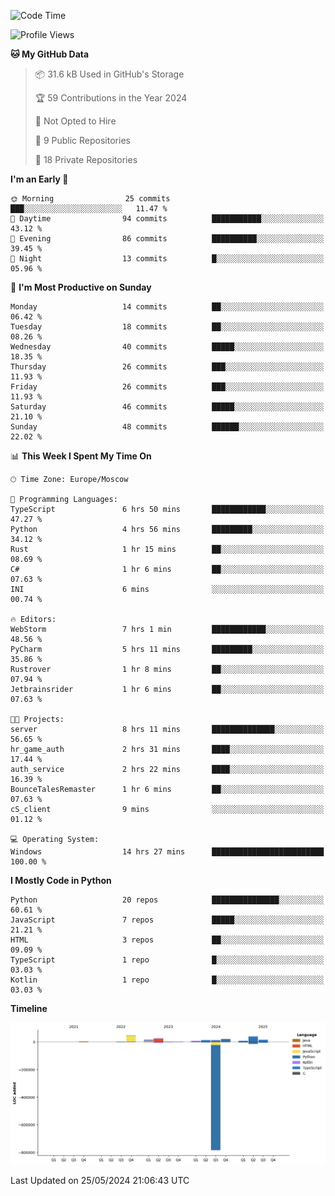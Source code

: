 <!--START_SECTION:waka-->
![Code Time](http://img.shields.io/badge/Code%20Time-342%20hrs%2044%20mins-blue)

![Profile Views](http://img.shields.io/badge/Profile%20Views-0-blue)

**🐱 My GitHub Data** 

> 📦 31.6 kB Used in GitHub's Storage 
 > 
> 🏆 59 Contributions in the Year 2024
 > 
> 🚫 Not Opted to Hire
 > 
> 📜 9 Public Repositories 
 > 
> 🔑 18 Private Repositories 
 > 
**I'm an Early 🐤** 

```text
🌞 Morning                25 commits          ███░░░░░░░░░░░░░░░░░░░░░░   11.47 % 
🌆 Daytime                94 commits          ███████████░░░░░░░░░░░░░░   43.12 % 
🌃 Evening                86 commits          ██████████░░░░░░░░░░░░░░░   39.45 % 
🌙 Night                  13 commits          █░░░░░░░░░░░░░░░░░░░░░░░░   05.96 % 
```
📅 **I'm Most Productive on Sunday** 

```text
Monday                   14 commits          ██░░░░░░░░░░░░░░░░░░░░░░░   06.42 % 
Tuesday                  18 commits          ██░░░░░░░░░░░░░░░░░░░░░░░   08.26 % 
Wednesday                40 commits          █████░░░░░░░░░░░░░░░░░░░░   18.35 % 
Thursday                 26 commits          ███░░░░░░░░░░░░░░░░░░░░░░   11.93 % 
Friday                   26 commits          ███░░░░░░░░░░░░░░░░░░░░░░   11.93 % 
Saturday                 46 commits          █████░░░░░░░░░░░░░░░░░░░░   21.10 % 
Sunday                   48 commits          ██████░░░░░░░░░░░░░░░░░░░   22.02 % 
```


📊 **This Week I Spent My Time On** 

```text
🕑︎ Time Zone: Europe/Moscow

💬 Programming Languages: 
TypeScript               6 hrs 50 mins       ████████████░░░░░░░░░░░░░   47.27 % 
Python                   4 hrs 56 mins       █████████░░░░░░░░░░░░░░░░   34.12 % 
Rust                     1 hr 15 mins        ██░░░░░░░░░░░░░░░░░░░░░░░   08.69 % 
C#                       1 hr 6 mins         ██░░░░░░░░░░░░░░░░░░░░░░░   07.63 % 
INI                      6 mins              ░░░░░░░░░░░░░░░░░░░░░░░░░   00.74 % 

🔥 Editors: 
WebStorm                 7 hrs 1 min         ████████████░░░░░░░░░░░░░   48.56 % 
PyCharm                  5 hrs 11 mins       █████████░░░░░░░░░░░░░░░░   35.86 % 
Rustrover                1 hr 8 mins         ██░░░░░░░░░░░░░░░░░░░░░░░   07.94 % 
Jetbrainsrider           1 hr 6 mins         ██░░░░░░░░░░░░░░░░░░░░░░░   07.63 % 

🐱‍💻 Projects: 
server                   8 hrs 11 mins       ██████████████░░░░░░░░░░░   56.65 % 
hr_game_auth             2 hrs 31 mins       ████░░░░░░░░░░░░░░░░░░░░░   17.44 % 
auth_service             2 hrs 22 mins       ████░░░░░░░░░░░░░░░░░░░░░   16.39 % 
BounceTalesRemaster      1 hr 6 mins         ██░░░░░░░░░░░░░░░░░░░░░░░   07.63 % 
cS_client                9 mins              ░░░░░░░░░░░░░░░░░░░░░░░░░   01.12 % 

💻 Operating System: 
Windows                  14 hrs 27 mins      █████████████████████████   100.00 % 
```

**I Mostly Code in Python** 

```text
Python                   20 repos            ███████████████░░░░░░░░░░   60.61 % 
JavaScript               7 repos             █████░░░░░░░░░░░░░░░░░░░░   21.21 % 
HTML                     3 repos             ██░░░░░░░░░░░░░░░░░░░░░░░   09.09 % 
TypeScript               1 repo              █░░░░░░░░░░░░░░░░░░░░░░░░   03.03 % 
Kotlin                   1 repo              █░░░░░░░░░░░░░░░░░░░░░░░░   03.03 % 
```



**Timeline**

![Lines of Code chart](https://raw.githubusercontent.com/adlemx/adlemx/main/assets/bar_graph.png)


 Last Updated on 25/05/2024 21:06:43 UTC
<!--END_SECTION:waka-->
